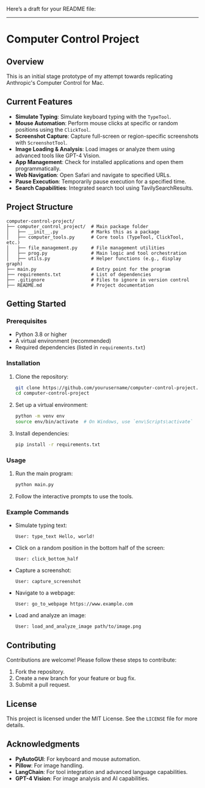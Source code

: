 Here’s a draft for your README file:

---

# **Computer Control Project**

## **Overview**
This is an initial stage prototype of my attempt towards replicating Anthropic's Computer Control for Mac.

## **Current Features**
- **Simulate Typing**: Simulate keyboard typing with the `TypeTool`.
- **Mouse Automation**: Perform mouse clicks at specific or random positions using the `ClickTool`.
- **Screenshot Capture**: Capture full-screen or region-specific screenshots with `ScreenshotTool`.
- **Image Loading & Analysis**: Load images or analyze them using advanced tools like GPT-4 Vision.
- **App Management**: Check for installed applications and open them programmatically.
- **Web Navigation**: Open Safari and navigate to specified URLs.
- **Pause Execution**: Temporarily pause execution for a specified time.
- **Search Capabilities**: Integrated search tool using TavilySearchResults.

## **Project Structure**
```
computer-control-project/
├── computer_control_project/  # Main package folder
│   ├── __init__.py            # Marks this as a package
│   ├── computer_tools.py      # Core tools (TypeTool, ClickTool, etc.)
│   ├── file_management.py     # File management utilities
│   ├── prog.py                # Main logic and tool orchestration
│   ├── utils.py               # Helper functions (e.g., display graph)
├── main.py                    # Entry point for the program
├── requirements.txt           # List of dependencies
├── .gitignore                 # Files to ignore in version control
├── README.md                  # Project documentation
```

## **Getting Started**

### **Prerequisites**
- Python 3.8 or higher
- A virtual environment (recommended)
- Required dependencies (listed in `requirements.txt`)

### **Installation**
1. Clone the repository:
   ```bash
   git clone https://github.com/yourusername/computer-control-project.git
   cd computer-control-project
   ```

2. Set up a virtual environment:
   ```bash
   python -m venv env
   source env/bin/activate  # On Windows, use `env\Scripts\activate`
   ```

3. Install dependencies:
   ```bash
   pip install -r requirements.txt
   ```

### **Usage**
1. Run the main program:
   ```bash
   python main.py
   ```

2. Follow the interactive prompts to use the tools.

### **Example Commands**
- Simulate typing text:
  ```
  User: type_text Hello, world!
  ```
- Click on a random position in the bottom half of the screen:
  ```
  User: click_bottom_half
  ```
- Capture a screenshot:
  ```
  User: capture_screenshot
  ```
- Navigate to a webpage:
  ```
  User: go_to_webpage https://www.example.com
  ```
- Load and analyze an image:
  ```
  User: load_and_analyze_image path/to/image.png
  ```

## **Contributing**
Contributions are welcome! Please follow these steps to contribute:
1. Fork the repository.
2. Create a new branch for your feature or bug fix.
3. Submit a pull request.

## **License**
This project is licensed under the MIT License. See the `LICENSE` file for more details.

## **Acknowledgments**
- **PyAutoGUI**: For keyboard and mouse automation.
- **Pillow**: For image handling.
- **LangChain**: For tool integration and advanced language capabilities.
- **GPT-4 Vision**: For image analysis and AI capabilities.
